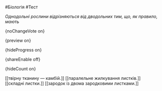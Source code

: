 #Біологія #Тест

*Однодольні рослини відрізняються від дводольних тим, що, як правило, мають*

{noChangeVote on}

{preview on}

{hideProgress on}

{shareEnable off}

{hideCount on}

[[твірну тканину — камбій.]]
[[паралельне жилкування листків.]]
[[складні листки.]]
[[зародок із двома зародковими листками.]]
